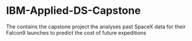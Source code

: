 # IBM-Applied-DS-Capstone
The contains the capstone project the analyses past SpaceX data for their Falcon9 launches to predict the cost of future expeditions
